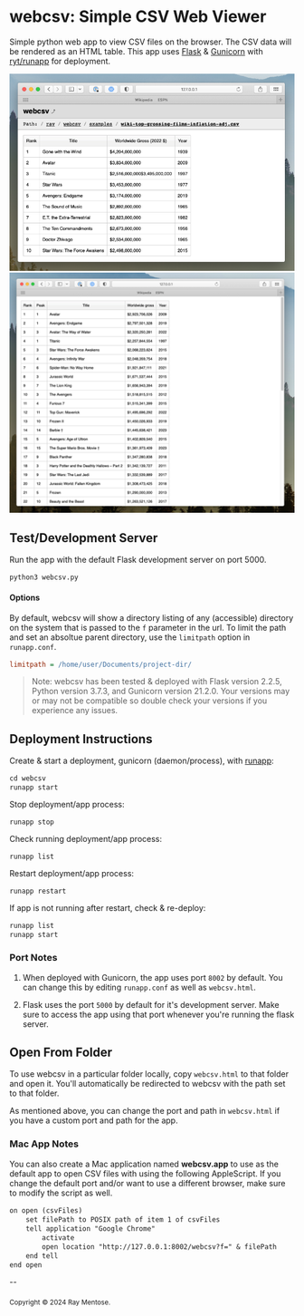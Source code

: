 # webcsv: Simple CSV Web Viewer

Simple python web app to view CSV files on the browser. The CSV data will be rendered as an HTML table. This app uses [Flask](https://github.com/pallets/flask) & [Gunicorn](https://github.com/benoitc/gunicorn) with [ryt/runapp](https://github.com/ryt/runapp) for deployment.

![](images/screen-shot-3.png)
![](images/screen-shot-2.png)

## Test/Development Server

Run the app with the default Flask development server on port 5000.

```console
python3 webcsv.py
```

#### Options

By default, webcsv will show a directory listing of any (accessible) directory on the system that is passed to the `f` parameter in the url. To limit the path and set an absoltue parent directory, use the `limitpath` option in `runapp.conf`.

```ini
limitpath = /home/user/Documents/project-dir/
```

> Note: webcsv has been tested & deployed with Flask version 2.2.5, Python version 3.7.3, and Gunicorn version 21.2.0. Your versions may or may not be compatible so double check your versions if you experience any issues.

## Deployment Instructions

Create & start a deployment, gunicorn (daemon/process), with [runapp](https://github.com/ryt/runapp):

```console
cd webcsv
runapp start
```

Stop deployment/app process:

```console
runapp stop
```

Check running deployment/app process:

```console
runapp list
```

Restart deployment/app process:

```console
runapp restart
```

If app is not running after restart, check & re-deploy:

```console
runapp list
runapp start
```

### Port Notes

1. When deployed with Gunicorn, the app uses port `8002` by default. You can change this by editing `runapp.conf` as well as `webcsv.html`.

2. Flask uses the port `5000` by default for it's development server. Make sure to access the app using that port whenever you're running the flask server.

## Open From Folder

To use webcsv in a particular folder locally, copy `webcsv.html` to that folder and open it. You'll automatically be redirected to webcsv with the path set to that folder.

As mentioned above, you can change the port and path in `webcsv.html` if you have a custom port and path for the app.

### Mac App Notes

You can also create a Mac application named **webcsv.app** to use as the default app to open CSV files with using the following AppleScript. If you change the default port and/or want to use a different browser, make sure to modify the script as well.

```applescript
on open (csvFiles)
	set filePath to POSIX path of item 1 of csvFiles
	tell application "Google Chrome"
		activate
		open location "http://127.0.0.1:8002/webcsv?f=" & filePath
	end tell
end open
```

--

<sub>Copyright &copy; 2024 Ray Mentose.</sub>

